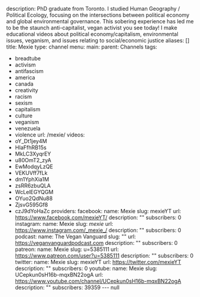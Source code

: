description: PhD graduate from Toronto. I studied Human Geography / Political Ecology,
  focusing on the intersections between political economy and global environmental
  governance. This sobering experience has led me to be the staunch anti-capitalist,
  vegan activist you see today! I make educational videos about political economy/capitalism,
  environmental issues, veganism, and issues relating to social/economic justice
aliases: []
title: Mexie
type: channel
menu:
  main:
    parent: Channels
tags:
- breadtube
- activism
- antifascism
- america
- canada
- creativity
- racism
- sexism
- capitalism
- culture
- veganism
- venezuela
- violence
url: /mexie/
videos:
- oY_Dt1jey4M
- HIaFfhRB15s
- MkLC3XyqrEY
- u80OmT2_zyA
- EwModqyLzQE
- VEKUVff7fLk
- dm1YphXia1M
- zsRR6zbuQLA
- WcLelEGYQGM
- OYuo2QdNu88
- ZjsvG595Gf8
- czJ9dYoHaZc
providers:
  facebook:
    name: Mexie
    slug: mexieYT
    url: https://www.facebook.com/mexieYT/
    description: ""
    subscribers: 0
  instagram:
    name: Mexie
    slug: _mexie_
    url: https://www.instagram.com/_mexie_/
    description: ""
    subscribers: 0
  podcast:
    name: The Vegan Vanguard
    slug: ""
    url: https://veganvanguardpodcast.com
    description: ""
    subscribers: 0
  patreon:
    name: Mexie
    slug: u=5385111
    url: https://www.patreon.com/user?u=5385111
    description: ""
    subscribers: 0
  twitter:
    name: Mexie
    slug: mexieYT
    url: https://twitter.com/mexieYT
    description: ""
    subscribers: 0
  youtube:
    name: Mexie
    slug: UCepkun0sH16b-mqxBN22ogA
    url: https://www.youtube.com/channel/UCepkun0sH16b-mqxBN22ogA
    description: ""
    subscribers: 39359
--- null
